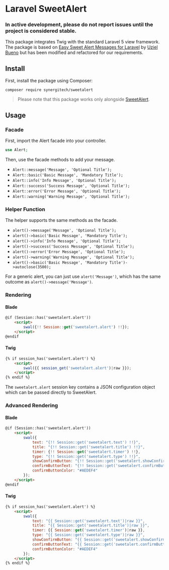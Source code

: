 # Laravel SweetAlert

### In active development, please do not report issues until the project is considered stable.

This package integrates Twig with the standard Laravel 5 view framework. The package is based on [Easy Sweet Alert Messages for Laravel](https://github.com/uxweb/sweet-alert) by [Uziel Bueno](https://github.com/uxweb) but has been modified and refactored for our requirements.

## Install

First, install the package using Composer:

```
composer require synergitech/sweetalert
```

> Please note that this package works only alongside [SweetAlert](http://t4t5.github.io/sweetalert/).

## Usage

### Facade

First, import the Alert facade into your controller.
```php
use Alert;
```
Then, use the facade methods to add your message.

- `Alert::message('Message', 'Optional Title');`
- `Alert::basic('Basic Message', 'Mandatory Title');`
- `Alert::info('Info Message', 'Optional Title');`
- `Alert::success('Success Message', 'Optional Title');`
- `Alert::error('Error Message', 'Optional Title');`
- `Alert::warning('Warning Message', 'Optional Title');`

### Helper Function

The helper supports the same methods as the facade.

- `alert()->message('Message', 'Optional Title');`
- `alert()->basic('Basic Message', 'Mandatory Title');`
- `alert()->info('Info Message', 'Optional Title');`
- `alert()->success('Success Message', 'Optional Title');`
- `alert()->error('Error Message', 'Optional Title');`
- `alert()->warning('Warning Message', 'Optional Title');`
- `alert()->basic('Basic Message', 'Mandatory Title')->autoclose(3500);`

For a generic alert, you can just use `alert('Message')`, which has the same outcome as `alert()->message('Message')`.

### Rendering

#### Blade
```html
@if (Session::has('sweetalert.alert'))
    <script>
        swal({!! Session::get('sweetalert.alert') !!});
    </script>
@endif
```

#### Twig
```html
{% if session_has('sweetalert.alert') %}
    <script>
        swal({{ session_get('sweetalert.alert')|raw }});
    </script>
{% endif %}
```

The `sweetalert.alert` session key contains a JSON configuration object which can be passed directly to SweetAlert.

### Advanced Rendering

#### Blade
```html
@if (Session::has('sweetalert.alert'))
    <script>
        swal({
            text: "{!! Session::get('sweetalert.text') !!}",
            title: "{!! Session::get('sweetalert.title') !!}",
            timer: {!! Session::get('sweetalert.timer') !!},
            type: "{!! Session::get('sweetalert.type') !!}",
            showConfirmButton: "{!! Session::get('sweetalert.showConfirmButton') !!}",
            confirmButtonText: "{!! Session::get('sweetalert.confirmButtonText') !!}",
            confirmButtonColor: "#AEDEF4"
        });
    </script>
@endif
```

#### Twig
```html
{% if session_has('sweetalert.alert') %}
    <script>
        swal({
            text: "{{ Session::get('sweetalert.text')|raw }}",
            title: "{{ Session::get('sweetalert.title')|raw }}",
            timer: {{ Session::get('sweetalert.timer')|raw }},
            type: "{{ Session::get('sweetalert.type')|raw }}",
            showConfirmButton: "{{ Session::get('sweetalert.showConfirmButton')|raw }}",
            confirmButtonText: "{{ Session::get('sweetalert.confirmButtonText')|raw }}",
            confirmButtonColor: "#AEDEF4"
        });
    </script>
{% endif %}
```
